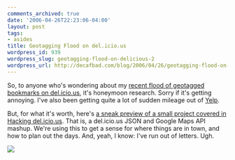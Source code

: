 ```yaml
---
comments_archived: true
date: '2006-04-26T22:23:06-04:00'
layout: post
tags:
- asides
title: Geotagging Flood on del.icio.us
wordpress_id: 939
wordpress_slug: geotagging-flood-on-delicious-2
wordpress_url: http://decafbad.com/blog/2006/04/26/geotagging-flood-on-delicious-2
---
```

 <p>So, to anyone who's wondering about my <a href="http://del.icio.us/deusx/geotagged">recent flood of geotagged bookmarks on del.icio.us</a>, it's honeymoon research.  Sorry if it's getting annoying.  I've also been getting quite a lot of sudden mileage out of <a href="http://www.yelp.com/">Yelp</a>.</p>
 <p>But, for what it's worth, here's <a href="http://decafbad.com/2006/04/honeymoon/geotags.html">a sneak preview of a small project covered in Hacking del.icio.us</a>.  That is, a del.icio.us JSON and Google Maps API mashup.  We're using this to get a sense for where things are in town, and how to plan out the days.  And, yeah, I know:  I've run out of letters.  Ugh.</p>
 <p><a href="http://decafbad.com/2006/04/honeymoon/geotags.html"><img src="http://decafbad.com/2006/04/geotags-th.jpg" /></a></p>
